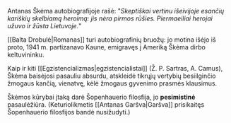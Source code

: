 Antanas Škėma autobiografijoje rašė: "_Skeptiškai vertinu išeivijoje esančių kariškių skelbiamą heroimą: jis nėra pirmos rūšies. Piermaeiliai herojai užuvo ir žūsta Lietuvoje._"

[[Balta Drobulė|Romanas]] turi autobiografinių bruožų: jo motina išėjo iš proto, 1941 m. partizanavo Kaune, emigravęs į Ameriką Škėma dirbo keltuvininku.

Kaip ir kiti [[Egzistencializmas|egzistencialistai]] (Ž. P. Sartras, A. Camus), Škėma baisėjosi pasauliu absurdu, atskleidė tikrųjų vertybių besiilginčio žmogaus kančią, vienatvę, kėlė žmogaus gyvenimo prasmės klausimus.

Škėmos kūrybai įtaką darė Šopenhauerio filosfija, jo **pesimistinė** pasaulėžiūra. (Keturiolikmetis [[Antanas Garšva|Garšva]] prisikaitęs Šopenhauerio filosfijos bandė nusižudyti.)

